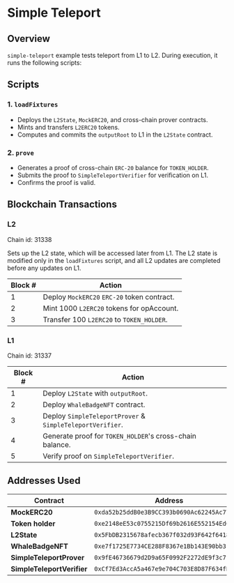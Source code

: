 # Simple Teleport

## Overview

`simple-teleport` example tests teleport from L1 to L2. During execution, it runs the following scripts:

## Scripts

### 1. `loadFixtures`

- Deploys the `L2State`, `MockERC20`, and cross-chain prover contracts.
- Mints and transfers `L2ERC20` tokens.
- Computes and commits the `outputRoot` to L1 in the `L2State` contract.

### 2. `prove`

- Generates a proof of cross-chain `ERC-20` balance for `TOKEN_HOLDER`.
- Submits the proof to `SimpleTeleportVerifier` for verification on L1.
- Confirms the proof is valid.

## Blockchain Transactions

### L2

Chain id: 31338

Sets up the L2 state, which will be accessed later from L1. The L2 state is modified only in the `loadFixtures` script, and all L2 updates are completed before any updates on L1.

| Block # | Action                                      |
| ------- | ------------------------------------------- |
| 1       | Deploy `MockERC20` `ERC-20` token contract. |
| 2       | Mint 1000 `L2ERC20` tokens for opAccount.   |
| 3       | Transfer 100 `L2ERC20` to `TOKEN_HOLDER`.   |

### L1

Chain id: 31337

| Block # | Action                                                    |
| ------- | --------------------------------------------------------- |
| 1       | Deploy `L2State` with `outputRoot`.                       |
| 2       | Deploy `WhaleBadgeNFT` contract.                          |
| 3       | Deploy `SimpleTeleportProver` & `SimpleTeleportVerifier`. |
| 4       | Generate proof for `TOKEN_HOLDER`'s cross-chain balance.  |
| 5       | Verify proof on `SimpleTeleportVerifier`.                 |

## Addresses Used

| Contract                   | Address                                      | Chain |
| -------------------------- | -------------------------------------------- | ----- |
| **MockERC20**              | `0xda52b25ddB0e3B9CC393b0690Ac62245Ac772527` | L2    |
| **Token holder**           | `0xe2148eE53c0755215Df69b2616E552154EdC584f` | L2    |
| **L2State**                | `0x5FbDB2315678afecb367f032d93F642f64180aa3` | L1    |
| **WhaleBadgeNFT**          | `0xe7f1725E7734CE288F8367e1Bb143E90bb3F0512` | L1    |
| **SimpleTeleportProver**   | `0x9fE46736679d2D9a65F0992F2272dE9f3c7fa6e0` | L1    |
| **SimpleTeleportVerifier** | `0xCf7Ed3AccA5a467e9e704C703E8D87F634fB0Fc9` | L1    |
